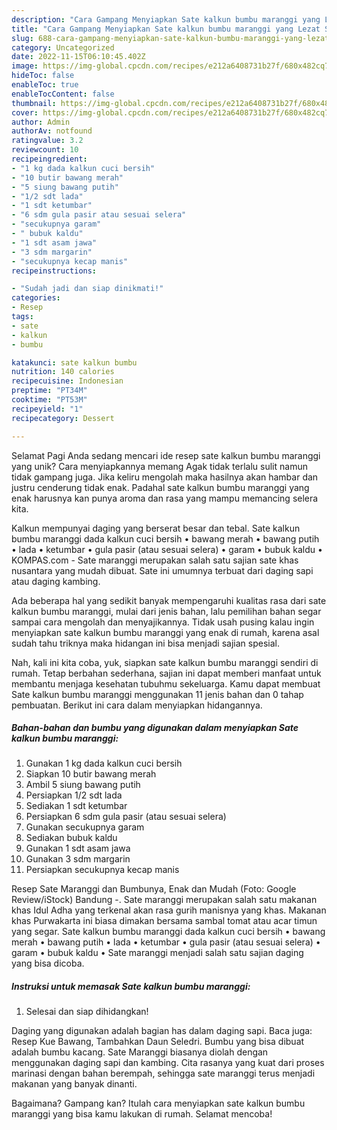 ```yaml
---
description: "Cara Gampang Menyiapkan Sate kalkun bumbu maranggi yang Lezat Sekali, Sempurna"
title: "Cara Gampang Menyiapkan Sate kalkun bumbu maranggi yang Lezat Sekali, Sempurna"
slug: 688-cara-gampang-menyiapkan-sate-kalkun-bumbu-maranggi-yang-lezat-sekali-sempurna
category: Uncategorized
date: 2022-11-15T06:10:45.402Z
image: https://img-global.cpcdn.com/recipes/e212a6408731b27f/680x482cq70/sate-kalkun-bumbu-maranggi-foto-resep-utama.jpg
hideToc: false
enableToc: true
enableTocContent: false
thumbnail: https://img-global.cpcdn.com/recipes/e212a6408731b27f/680x482cq70/sate-kalkun-bumbu-maranggi-foto-resep-utama.jpg
cover: https://img-global.cpcdn.com/recipes/e212a6408731b27f/680x482cq70/sate-kalkun-bumbu-maranggi-foto-resep-utama.jpg
author: Admin
authorAv: notfound
ratingvalue: 3.2
reviewcount: 10
recipeingredient:
- "1 kg dada kalkun cuci bersih"
- "10 butir bawang merah"
- "5 siung bawang putih"
- "1/2 sdt lada"
- "1 sdt ketumbar"
- "6 sdm gula pasir atau sesuai selera"
- "secukupnya garam"
- " bubuk kaldu"
- "1 sdt asam jawa"
- "3 sdm margarin"
- "secukupnya kecap manis"
recipeinstructions:

- "Sudah jadi dan siap dinikmati!"
categories:
- Resep
tags:
- sate
- kalkun
- bumbu

katakunci: sate kalkun bumbu 
nutrition: 140 calories
recipecuisine: Indonesian
preptime: "PT34M"
cooktime: "PT53M"
recipeyield: "1"
recipecategory: Dessert

---
```



Selamat Pagi Anda sedang mencari ide resep sate kalkun bumbu maranggi yang unik? Cara menyiapkannya memang Agak tidak terlalu sulit namun tidak gampang juga. Jika keliru mengolah maka hasilnya akan hambar dan justru cenderung tidak enak. Padahal sate kalkun bumbu maranggi yang enak harusnya kan punya aroma dan rasa yang mampu memancing selera kita.


Kalkun mempunyai daging yang berserat besar dan tebal. Sate kalkun bumbu maranggi dada kalkun cuci bersih • bawang merah • bawang putih • lada • ketumbar • gula pasir (atau sesuai selera) • garam • bubuk kaldu • KOMPAS.com - Sate maranggi merupakan salah satu sajian sate khas nusantara yang mudah dibuat. Sate ini umumnya terbuat dari daging sapi atau daging kambing.

Ada beberapa hal yang sedikit banyak mempengaruhi kualitas rasa dari sate kalkun bumbu maranggi, mulai dari jenis bahan, lalu pemilihan bahan segar sampai cara mengolah dan menyajikannya. Tidak usah pusing kalau ingin menyiapkan sate kalkun bumbu maranggi yang enak di rumah, karena asal sudah tahu triknya maka hidangan ini bisa menjadi sajian spesial.


Nah, kali ini kita coba, yuk, siapkan sate kalkun bumbu maranggi sendiri di rumah. Tetap berbahan sederhana, sajian ini dapat memberi manfaat untuk membantu menjaga kesehatan tubuhmu sekeluarga. Kamu dapat membuat Sate kalkun bumbu maranggi menggunakan 11 jenis bahan dan 0 tahap pembuatan. Berikut ini cara dalam menyiapkan hidangannya.

<!--inarticleads1-->

##### Bahan-bahan dan bumbu yang digunakan dalam menyiapkan Sate kalkun bumbu maranggi:

1. Gunakan 1 kg dada kalkun cuci bersih
1. Siapkan 10 butir bawang merah
1. Ambil 5 siung bawang putih
1. Persiapkan 1/2 sdt lada
1. Sediakan 1 sdt ketumbar
1. Persiapkan 6 sdm gula pasir (atau sesuai selera)
1. Gunakan secukupnya garam
1. Sediakan  bubuk kaldu
1. Gunakan 1 sdt asam jawa
1. Gunakan 3 sdm margarin
1. Persiapkan secukupnya kecap manis


Resep Sate Maranggi dan Bumbunya, Enak dan Mudah (Foto: Google Review/iStock) Bandung -. Sate maranggi merupakan salah satu makanan khas Idul Adha yang terkenal akan rasa gurih manisnya yang khas. Makanan khas Purwakarta ini biasa dimakan bersama sambal tomat atau acar timun yang segar. Sate kalkun bumbu maranggi dada kalkun cuci bersih • bawang merah • bawang putih • lada • ketumbar • gula pasir (atau sesuai selera) • garam • bubuk kaldu • Sate maranggi menjadi salah satu sajian daging yang bisa dicoba. 

<!--inarticleads2-->

##### Instruksi untuk memasak Sate kalkun bumbu maranggi:


1. Selesai dan siap dihidangkan!

Daging yang digunakan adalah bagian has dalam daging sapi. Baca juga: Resep Kue Bawang, Tambahkan Daun Seledri. Bumbu yang bisa dibuat adalah bumbu kacang. Sate Maranggi biasanya diolah dengan menggunakan daging sapi dan kambing. Cita rasanya yang kuat dari proses marinasi dengan bahan berempah, sehingga sate maranggi terus menjadi makanan yang banyak dinanti. 

Bagaimana? Gampang kan? Itulah cara menyiapkan sate kalkun bumbu maranggi yang bisa kamu lakukan di rumah. Selamat mencoba!

